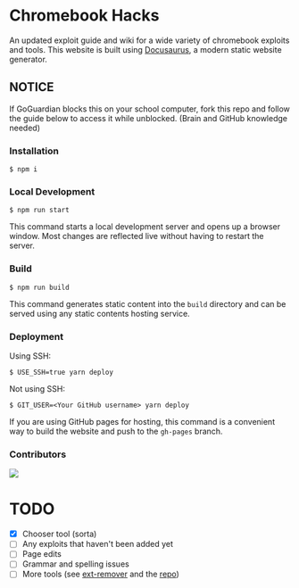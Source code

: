 # Chromebook Hacks

An updated exploit guide and wiki for a wide variety of chromebook exploits and tools. This website is built using [Docusaurus](https://docusaurus.io/), a modern static website generator.

## NOTICE

If GoGuardian blocks this on your school computer, fork this repo and follow the guide below to access it while unblocked. (Brain and GitHub knowledge needed)
 
### Installation
 
```
$ npm i
```
 
### Local Development
 
```
$ npm run start
```
      
This command starts a local development server and opens up a browser window. Most changes are reflected live without having to restart the server.
        
### Build
   
```
$ npm run build
``` 
 
This command generates static content into the `build` directory and can be served using any static contents hosting service.
 
### Deployment

Using SSH:
 
```
$ USE_SSH=true yarn deploy
```
 
Not using SSH:
 
```
$ GIT_USER=<Your GitHub username> yarn deploy
```
 
If you are using GitHub pages for hosting, this command is a convenient way to build the website and push to the `gh-pages` branch.

### Contributors
<a href="https://github.com/chromebook-hacking/chromebook-hacking.github.io/graphs/contributors">
  <img src="https://contrib.rocks/image?repo=chromebook-hacking/chromebook-hacking.github.io" />
</a>

# TODO
- [x] Chooser tool (sorta)
- [ ] Any exploits that haven't been added yet
- [ ] Page edits
- [ ] Grammar and spelling issues
- [ ] More tools (see [ext-remover](https://ext-remover.net) and the [repo](https://github.com/3kh0/ext-remover))
